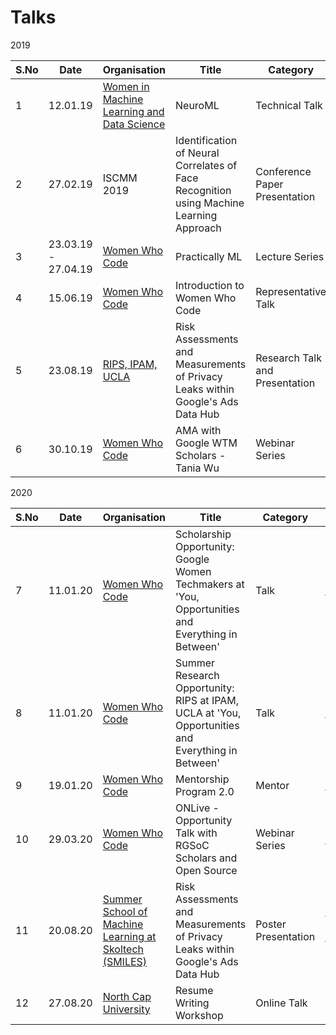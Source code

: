 # Talks

2019

|S.No| Date | Organisation | Title  | Category | Relevant Links |
|------|------|--------------|--------|----------|----------------|
| 1  | 12.01.19 | [Women in Machine Learning and Data Science](https://www.facebook.com/delhiwimlds) | NeuroML | Technical Talk | https://bit.ly/2IKafVB |
| 2  | 27.02.19 | ISCMM 2019 | Identification of Neural Correlates of Face Recognition using Machine Learning Approach | Conference Paper Presentation | https://bit.ly/2r6kw9n |
| 3  | 23.03.19 - 27.04.19 | [Women Who Code](https://www.facebook.com/womenwhocodedelhi) | Practically ML | Lecture Series | https://github.com/WomenWhoCodeDelhi/PracticallyML | 
| 4  | 15.06.19 | [Women Who Code](https://www.facebook.com/womenwhocodedelhi) | Introduction to Women Who Code | Representative Talk | https://bit.ly/2Ija5pk |
| 5  | 23.08.19 | [RIPS, IPAM, UCLA](https://www.ipam.ucla.edu/programs/student-research-programs/research-in-industrial-projects-for-students-rips-2020/) | Risk Assessments and Measurements of Privacy Leaks within Google's Ads Data Hub | Research Talk and Presentation | Video and slides available on request |  
| 6  | 30.10.19 | [Women Who Code](https://www.facebook.com/womenwhocodedelhi) | AMA with Google WTM Scholars - Tania Wu | Webinar Series | https://bit.ly/334V8yZ |
 
2020

|S.No| Date | Organisation | Title  | Category | Relevant Links |
|------|------|--------------|--------|----------|----------------|
| 7 | 11.01.20 | [Women Who Code](https://www.facebook.com/womenwhocodedelhi) | Scholarship Opportunity: Google Women Techmakers at 'You, Opportunities and Everything in Between' | Talk | https://bit.ly/2FKJP4Q |
| 8 | 11.01.20 | [Women Who Code](https://www.facebook.com/womenwhocodedelhi) | Summer Research Opportunity: RIPS at IPAM, UCLA at 'You, Opportunities and Everything in Between' | Talk | https://bit.ly/30bzmJk |
| 9 | 19.01.20 | [Women Who Code](https://www.facebook.com/womenwhocodedelhi) | Mentorship Program 2.0 | Mentor | https://bit.ly/39uuDVT |
| 10 | 29.03.20 | [Women Who Code](https://www.facebook.com/womenwhocodedelhi) | ONLive - Opportunity Talk with RGSoC Scholars and Open Source | Webinar Series | https://bit.ly/3ar1SLh |
| 11 | 20.08.20 | [Summer School of Machine Learning at Skoltech (SMILES)](https://smiles.skoltech.ru/school) | Risk Assessments and Measurements of Privacy Leaks within Google's Ads Data Hub | Poster Presentation | https://smiles.skoltech.ru/poster-presentations (poster), https://youtu.be/-AxHgeYTnB0 (presentation) |
| 12 | 27.08.20 | [North Cap University](https://www.ncuindia.edu/) | Resume Writing Workshop | Online Talk | Video and Slides Available on Request |
